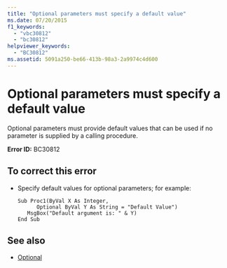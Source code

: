 ```yaml
---
title: "Optional parameters must specify a default value"
ms.date: 07/20/2015
f1_keywords: 
  - "vbc30812"
  - "bc30812"
helpviewer_keywords: 
  - "BC30812"
ms.assetid: 5091a250-be66-413b-98a3-2a9974c4d600
---
```

# Optional parameters must specify a default value
Optional parameters must provide default values that can be used if no parameter is supplied by a calling procedure.  
  
 **Error ID:** BC30812  
  
## To correct this error  
  
- Specify default values for optional parameters; for example:  
  
    ```  
    Sub Proc1(ByVal X As Integer,   
          Optional ByVal Y As String = "Default Value")  
       MsgBox("Default argument is: " & Y)  
    End Sub  
    ```  
  
## See also

- [Optional](../../../visual-basic/language-reference/modifiers/optional.md)
